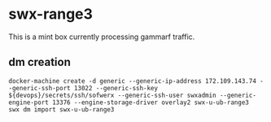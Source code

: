 # swx-range3

This is a mint box currently processing gammarf traffic.

## dm creation

    docker-machine create -d generic --generic-ip-address 172.109.143.74 --generic-ssh-port 13022 --generic-ssh-key ${devops}/secrets/ssh/sofwerx --generic-ssh-user swxadmin --generic-engine-port 13376 --engine-storage-driver overlay2 swx-u-ub-range3
    swx dm import swx-u-ub-range3

